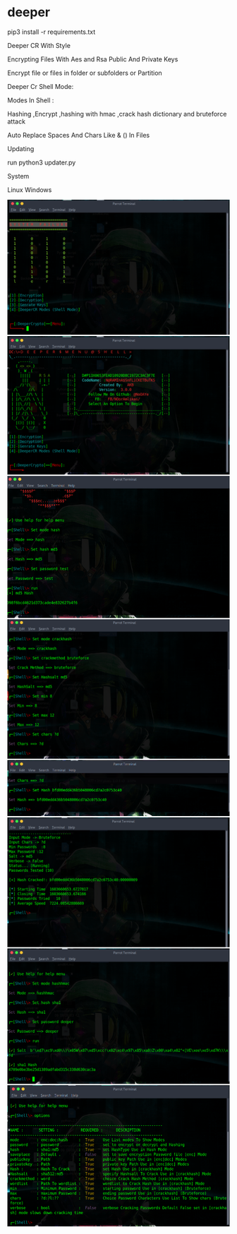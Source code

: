 # deeper


pip3 install -r requirements.txt


Deeper CR With Style 


Encrypting Files With Aes and Rsa Public And Private Keys 


Encrypt file or files in folder or subfolders or Partition


Deeper Cr Shell Mode:

Modes In Shell :

Hashing ,Encrypt ,hashing with hmac ,crack hash dictionary and bruteforce attack

Auto Replace Spaces And Chars Like & () In Files 

Updating 

run python3 updater.py


System

Linux Windows 

<img src="scrren/s1.png">     <img src="scrren/s2.png">
<img src="scrren/s3.png">
<img src="scrren/s4.png">
<img src="scrren/s6.png">
<img src="scrren/s10.png">
<img src="scrren/s11.png">
<img src="scrren/s12.png">








